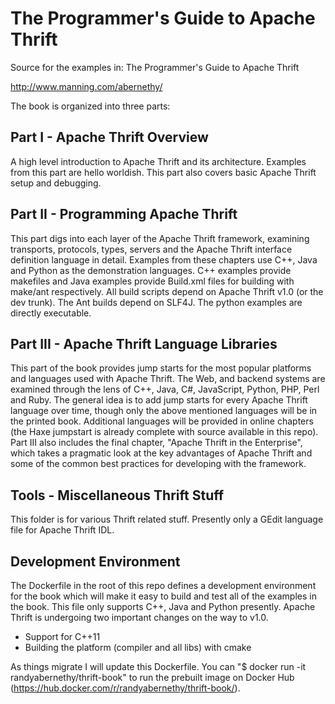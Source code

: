 The Programmer's Guide to Apache Thrift
=======================================

Source for the examples in: The Programmer's Guide to Apache Thrift

http://www.manning.com/abernethy/

The book is organized into three parts:

Part I - Apache Thrift Overview
-------------------------------

A high level introduction to Apache Thrift and its architecture. Examples from this part are hello worldish. This part also covers basic Apache Thrift setup and debugging.

Part II - Programming Apache Thrift
-----------------------------------

This part digs into each layer of the Apache Thrift framework, examining transports, protocols, types, servers and the Apache Thrift interface definition language in detail. Examples from these chapters use C++, Java and Python as the demonstration languages. C++ examples provide makefiles and Java examples provide Build.xml files for building with make/ant respectively. All build scripts depend on Apache Thrift v1.0 (or the dev trunk). The Ant builds depend on SLF4J. The python examples are directly executable.

Part III - Apache Thrift Language Libraries
-------------------------------------------

This part of the book provides jump starts for the most popular platforms and languages used with Apache Thrift. The Web, and backend systems are examined through the lens of C++, Java, C#, JavaScript, Python, PHP, Perl and Ruby. The general idea is to add jump starts for every Apache Thrift language over time, though only the above mentioned languages will be in the printed book. Additional languages will be provided in online chapters (the Haxe jumpstart is already complete with source available in this repo). Part III also includes the final chapter, "Apache Thrift in the Enterprise", which takes a pragmatic look at the key advantages of Apache Thrift and some of the common best practices for developing with the framework.

Tools - Miscellaneous Thrift Stuff
----------------------------------

This folder is for various Thrift related stuff. Presently only a GEdit language file for Apache Thrift IDL.

Development Environment
-----------------------

The Dockerfile in the root of this repo defines a development environment for the book which will make it easy to build and test all of the examples in the book. This file only supports C++, Java and Python presently. Apache Thrift is undergoing two important changes on the way to v1.0. 

 - Support for C++11
 - Building the platform (compiler and all libs) with cmake

As things migrate I will update this Dockerfile. You can "$ docker run -it randyabernethy/thrift-book" to run the prebuilt image on Docker Hub (https://hub.docker.com/r/randyabernethy/thrift-book/).
